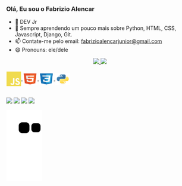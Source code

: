 ### Olá, Eu sou o Fabrizio Alencar

- 🔭 DEV Jr
- 🌱 Sempre aprendendo um pouco mais sobre Python, HTML, CSS, Javascript, Django, Git.
- 📫 Contate-me pelo email: fabrizioalencarjunior@gmail.com
- 😄 Pronouns: ele/dele

<div align="center">
  <a href="https://github.com/fabrizioalencardev">
  <img height="180em" src="https://github-readme-stats.vercel.app/api?username=fabrizioalencardev&show_icons=true&theme=dracula&include_all_commits=true&count_private=true"/>
  <img height="180em" src="https://github-readme-stats.vercel.app/api/top-langs/?username=fabrizioalencardev&layout=compact&langs_count=7&theme=dracula"/>
</div>

<div style="display: inline_block"><br>
  <img align="center" alt="Fabrizio-Js" height="40" width="40" src="https://raw.githubusercontent.com/devicons/devicon/master/icons/javascript/javascript-plain.svg">
  <img align="center" alt="Fabrizio-HTML" height="30" width="40" src="https://raw.githubusercontent.com/devicons/devicon/master/icons/html5/html5-original.svg">
  <img align="center" alt="Fabrizio-CSS" height="30" width="40" src="https://raw.githubusercontent.com/devicons/devicon/master/icons/css3/css3-original.svg">
  <img align="center" alt="Fabrizio-Python" height="30" width="40" src="https://raw.githubusercontent.com/devicons/devicon/master/icons/python/python-original.svg">
</div>

##

<div> 
  <a href="https://instagram.com/fabrizioalencar" target="_blank"><img src="https://img.shields.io/badge/-Instagram-%23E4405F?style=for-the-badge&logo=instagram&logoColor=white" target="_blank"></a>
 <a href="https://discord.gg/MwX5QxeR" target="_blank"><img src="https://img.shields.io/badge/Discord-7289DA?style=for-the-badge&logo=discord&logoColor=white" target="_blank"></a> 
  <a href = "mailto:fabrizioalencarjunior@gmail.com"><img src="https://img.shields.io/badge/-Gmail-%23333?style=for-the-badge&logo=gmail&logoColor=white" target="_blank"></a>
  <a href="https://www.linkedin.com/in/fabrizio-alencar-0aa916145/" target="_blank"><img src="https://img.shields.io/badge/-LinkedIn-%230077B5?style=for-the-badge&logo=linkedin&logoColor=white" target="_blank"></a> 
  
  
  ![Snake animation](https://github.com/fabrizioalencardev/fabrizioalencardev/blob/output/github-contribution-grid-snake.svg)
  
</div>

